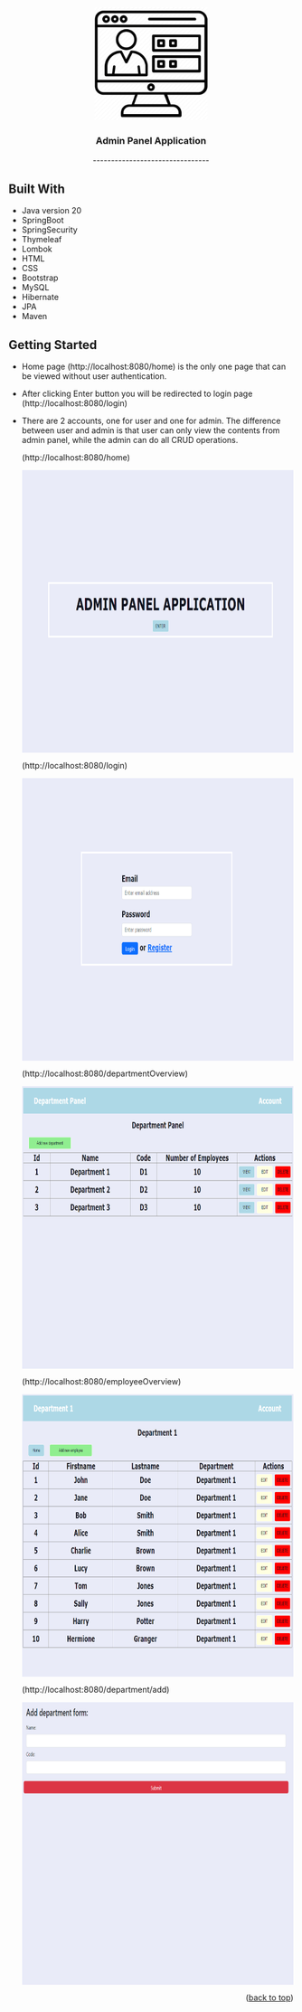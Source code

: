 <a name="readme-top"></a>

<!-- PROJECT LOGO -->
<div align="center">
  <a href="https://github.com/dumitrasculuca07/springboot-crud-implementation">
    <img src="images/logo.png" alt="Logo" width="200" height="200">
  </a>

  <h3 align="center">Admin Panel Application</h3>
  <p align="center">--------------------------------</p>
</div>
<h2>Built With</h2> 

<ul>
  <li>Java version 20</li>
  <li>SpringBoot</li>
  <li>SpringSecurity</li>
  <li>Thymeleaf</li>
  <li>Lombok</li>
  <li>HTML</li>
  <li>CSS</li>
  <li>Bootstrap</li>
  <li>MySQL</li>
  <li>Hibernate</li>
  <li>JPA</li>
  <li>Maven</li>
</ul>


<!-- GETTING STARTED -->
## Getting Started
- Home page (http://localhost:8080/home) is the only one page that can be viewed without user authentication.
- After clicking Enter button you will be redirected to login page (http://localhost:8080/login)
- There are 2 accounts, one for user and one for admin. The difference between user and admin is that user can only view the contents from admin panel, while the admin can do all CRUD operations.

  <p align="left">(http://localhost:8080/home)</p>
  <img src="images/homePage.png" alt="homePage" width="1000" height="500" align="center">
  <p align="left">(http://localhost:8080/login)</p>
  <img src="images/loginPage.png" alt="loginPage" width="1000" height="500" align="center">
  <p align="left">(http://localhost:8080/departmentOverview)</p>
  <img src="images/departmentOverview.png" alt="departmentOverview" width="1000" height="500" align="center">
  <p align="left">(http://localhost:8080/employeeOverview)</p>
  <img src="images/employeeOverview.png" alt="employeeOverview" width="1000" height="500" align="center">
  <p align="left">(http://localhost:8080/department/add)</p>
  <img src="images/addDepartment.png" alt="addDepartment" width="1000" height="500" align="center">
  <p align="right">(<a href="#readme-top">back to top</a>)</p>
